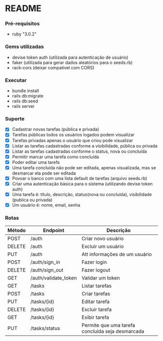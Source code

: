 # README

### Pré-requisitos

- ruby "3.0.2"

### Gems utilizadas

- devise token auth (utilizada para autenticação de usuário)
- faker (utilizada para gerar dados aleatórios para o seeds.rb)
- rack-cors (deixar compatível com CORS)

### Executar

- bundle install
- rails db:migrate
- rails db:seed
- rails server

### Suporte

- [x] Cadastrar novas tarefas (pública e privada)
- [x] Tarefas públicas todos os usuários logados podem visualizar
- [x] Tarefas privadas apenas o usuário que criou pode visualizar
- [x] Listar as tarefas cadastradas conforme a visibilidade, pública ou privada
- [x] Listar as tarefas cadastradas conforme o status, nova ou concluída
- [x] Permitir marcar uma tarefa como concluída
- [x] Poder editar uma tarefa
- [x] Uma tarefa concluída não pode ser editada, apenas visualizada, mas se desmarcar ela pode ser editada
- [x] Povoar o banco com uma lista default de tarefas (arquivo seeds.rb)
- [x] Criar uma autenticação básica para o sistema (utilizando devise token auth)
- [x] Uma tarefa é: título, descrição, status(nova ou concluída), visibilidade (publica ou privada)
- [x] Um usuário é: nome, email, senha

### Rotas

| Método | Endpoint             | Descrição                                        |
| ------ | -------------------- | ------------------------------------------------ |
| POST   | /auth                | Criar novo usuário                               |
| DELETE | /auth                | Excluir um usuário                               |
| PUT    | /auth                | Att informações de um usuário                    |
| POST   | /auth/sign_in        | Fazer login                                      |
| DELETE | /auth/sign_out       | Fazer logout                                     |
| GET    | /auth/validate_token | Validar um token                                 |
| GET    | /tasks               | Listar tarefas                                   |
| POST   | /tasks               | Criar tarefas                                    |
| PUT    | /tasks/{id}          | Editar tarefa                                    |
| DELETE | /tasks/{id}          | Excluir tarefa                                   |
| GET    | /tasks/{id}          | Exibir tarefa                                    |
| PUT    | /tasks/status        | Permite que uma tarefa concluida seja desmarcada |
